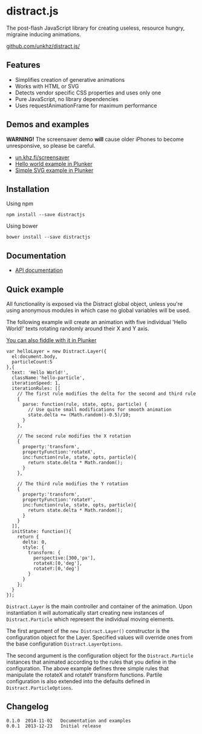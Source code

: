 # distract.js

The post-flash JavaScript library for creating useless, resource hungry, migraine inducing animations.

[github.com/unkhz/distract.js/](https://github.com/unkhz/distract.js/)

## Features

  * Simplifies creation of generative animations
  * Works with HTML or SVG
  * Detects vendor specific CSS properties and uses only one
  * Pure JavaScript, no library dependencies
  * Uses requestAnimationFrame for maximum performance

## Demos and examples

**WARNING!** The screensaver demo __will__ cause older iPhones to become unresponsive, so please be careful.

  * [un.khz.fi/screensaver](http://un.khz.fi/screensaver)
  * [Hello world example in Plunker](http://plnkr.co/edit/edpxVL?p=preview)
  * [Simple SVG example in Plunker](http://plnkr.co/edit/773Cms?p=preview)

## Installation

Using npm

    npm install --save distractjs

Using bower

    bower install --save distractjs

## Documentation

  * [API documentation](http://distractjs.khz.fi/jsdoc)

## Quick example

All functionality is exposed via the Distract global object, unless you're using anonymous modules in which case no global variables will be used.

The following example will create an animation with five individual 'Hello World!' texts rotating randomly around their X and Y axis.

[You can also fiddle with it in Plunker](http://plnkr.co/edit/edpxVL?p=preview)


    var helloLayer = new Distract.Layer({
      el:document.body,
      particleCount:5
    },{
      text: 'Hello World!',
      className:'hello-particle',
      iterationSpeed: 1,
      iterationRules: [[
        // The first rule modifies the delta for the second and third rule
        {
          parse: function(rule, state, opts, particle) {
            // Use quite small modifications for smooth animation
            state.delta += (Math.random()-0.5)/10;
          }
        },

        // The second rule modifies the X rotation
        {
          property:'transform',
          propertyFunction:'rotateX',
          inc:function(rule, state, opts, particle){
            return state.delta * Math.random();
          }
        },

        // The third rule modifies the Y rotation
        {
          property:'transform',
          propertyFunction:'rotateY',
          inc:function(rule, state, opts, particle){
            return state.delta * Math.random();
          }
        }
      ]],
      initState: function(){
        return {
          delta: 0,
          style: {
            transform: {
              perspective:[300,'px'],
              rotateX:[0,'deg'],
              rotateY:[0,'deg']
            }
          }
        };
      }
    });

`Distract.Layer` is the main controller and container of the animation. Upon instantiation it will automatically start creating new instances of `Distract.Particle` which represent the individual moving elements.

The first argument of the `new Distract.Layer()` constructor is the configuration object for the Layer. Specified values will override ones from the base configuration `Distract.LayerOptions`.

The second argument is the configuration object for the `Distract.Particle` instances that animated according to the rules that you define in the configuration. The above example defines three simple rules that manipulate the rotateX and rotateY transform functions. Partile configuration is also extended into the defaults defined in `Distract.ParticleOptions`.

## Changelog

    0.1.0  2014-11-02   Documentation and examples
    0.0.1  2013-12-23   Initial release
